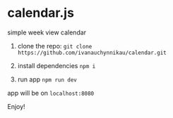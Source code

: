 # calendar.js
simple week view calendar


1. clone the repo:
 ``git clone https://github.com/ivanauchynnikau/calendar.git``
 
2. install dependencies
  ``npm i``
  
3. run app
``npm run dev``

app will be on ``localhost:8080``


Enjoy!